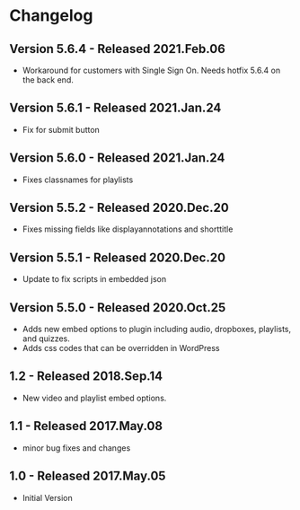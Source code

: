 # Changelog

## Version 5.6.4 - Released 2021.Feb.06 
- Workaround for customers with Single Sign On. Needs hotfix 5.6.4 on the back end.

## Version 5.6.1 - Released 2021.Jan.24
- Fix for submit button

## Version 5.6.0 - Released 2021.Jan.24
- Fixes classnames for playlists

## Version 5.5.2 - Released 2020.Dec.20
- Fixes missing fields like displayannotations and shorttitle

## Version 5.5.1 - Released 2020.Dec.20
- Update to fix scripts in embedded json

## Version 5.5.0 - Released 2020.Oct.25
- Adds new embed options to plugin including audio, dropboxes, playlists, and quizzes.
- Adds css codes that can be overridden in WordPress

## 1.2 - Released 2018.Sep.14 
- New video and playlist embed options.

## 1.1 - Released 2017.May.08 
- minor bug fixes and changes

## 1.0 - Released 2017.May.05 
- Initial Version
